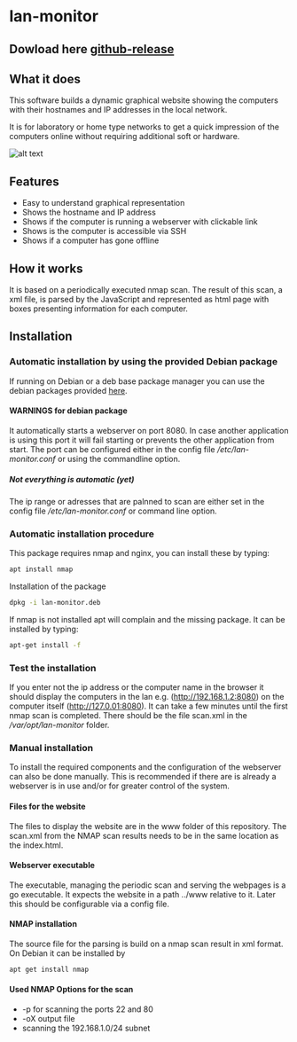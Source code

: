# lan-monitor

## Dowload here [github-release](https://github.com/KruDex/lan-monitor/releases/latest)

## What it does

This software builds a dynamic graphical website showing the computers with their hostnames and IP addresses in the local network.

It is for laboratory or home type networks to get a quick impression of the computers online without requiring additional soft or hardware.

![alt text](www/doc/website_impression.png "Impression of the scan result as website")

## Features

- Easy to understand graphical representation
- Shows the hostname and IP address
- Shows if the computer is running a webserver with clickable link
- Shows is the computer is accessible via SSH
- Shows if a computer has gone offline

## How it works

It is based on a periodically executed nmap scan. The result of this scan, a xml file, is parsed by the JavaScript and represented as html page with boxes presenting information for each computer.

## Installation

### Automatic installation by using the provided Debian package

If running on Debian or a deb base package manager you can use the debian packages provided [here](https://github.com/KruDex/lan-monitor/releases/latest).

#### WARNINGS for debian package

It automatically starts a webserver on port 8080. In case another application is using this port it will fail starting or prevents the other application from start. The port can be configured either in the config file */etc/lan-monitor.conf* or using the commandline option.

##### Not everything is automatic (yet)

The ip range or adresses that are palnned to scan are either set in the config file  */etc/lan-monitor.conf* or command line option.

### Automatic installation procedure

This package requires nmap and nginx, you can install these by typing:

```bash
apt install nmap
```

Installation of the package

```bash
dpkg -i lan-monitor.deb
```

If nmap is not installed apt will complain and the missing package. It can be installed by typing:

```bash
apt-get install -f
```

### Test the installation

If you enter not the ip address or the computer name in the browser it should display the computers in the lan e.g. (http://192.168.1.2:8080) on the computer itself (http://127.0.01:8080). It can take a few minutes until the first nmap scan is completed. There should be the file scan.xml in the */var/opt/lan-monitor* folder.

### Manual installation

To install the required components and the configuration of the webserver can also be done manually. This is recommended if there are is already a webserver is in use and/or for greater control of the system.

#### Files for the website

The files to display the website are in the www folder of this repository. The scan.xml from the NMAP scan results needs to be in the same location as the index.html.

#### Webserver executable

The executable, managing the periodic scan and serving the webpages is a go executable. It expects the website in a path ../www relative to it. Later this should be configurable via a config file.

#### NMAP installation

The source file for the parsing is build on a nmap scan result in xml format. On Debian it can be installed by

```bash
apt get install nmap
```

#### Used NMAP Options for the scan

- -p for scanning the ports 22 and 80
- -oX output file
- scanning the 192.168.1.0/24 subnet
